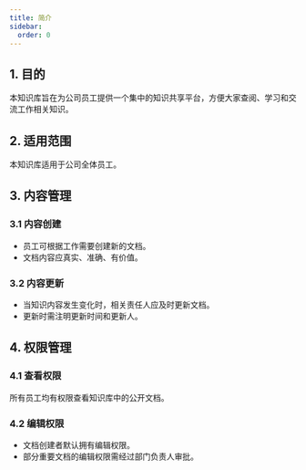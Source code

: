 ```yaml
---
title: 简介
sidebar:
  order: 0
---
```


## 1. 目的
本知识库旨在为公司员工提供一个集中的知识共享平台，方便大家查阅、学习和交流工作相关知识。

## 2. 适用范围
本知识库适用于公司全体员工。

## 3. 内容管理
### 3.1 内容创建
- 员工可根据工作需要创建新的文档。
- 文档内容应真实、准确、有价值。

### 3.2 内容更新
- 当知识内容发生变化时，相关责任人应及时更新文档。
- 更新时需注明更新时间和更新人。

## 4. 权限管理
### 4.1 查看权限
所有员工均有权限查看知识库中的公开文档。

### 4.2 编辑权限
- 文档创建者默认拥有编辑权限。
- 部分重要文档的编辑权限需经过部门负责人审批。